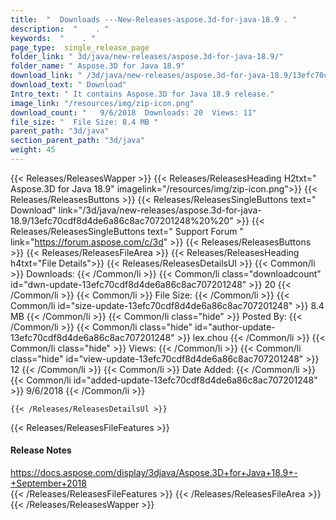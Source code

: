 ```yaml
---
title:  "  Downloads ---New-Releases-aspose.3d-for-java-18.9 . " 
description:  "    . " 
keywords:  "    . " 
page_type:  single_release_page
folder_link: " 3d/java/new-releases/aspose.3d-for-java-18.9/"
folder_name: " Aspose.3D for Java 18.9"
download_link: " /3d/java/new-releases/aspose.3d-for-java-18.9/13efc70cdf8d4de6a86c8ac707201248"
download_text: " Download"
Intro_text: " It contains Aspose.3D for Java 18.9 release."
image_link: "/resources/img/zip-icon.png"
download_count: "   9/6/2018  Downloads: 20  Views: 11"
file_size: "  File Size: 8.4 MB "
parent_path: "3d/java"
section_parent_path: "3d/java"
weight: 45
---
```


{{< Releases/ReleasesWapper >}}
  {{< Releases/ReleasesHeading H2txt=" Aspose.3D for Java 18.9" imagelink="/resources/img/zip-icon.png">}}
  {{< Releases/ReleasesButtons >}}
    {{< Releases/ReleasesSingleButtons text=" Download" link="/3d/java/new-releases/aspose.3d-for-java-18.9/13efc70cdf8d4de6a86c8ac707201248%20%20" >}}
    {{< Releases/ReleasesSingleButtons text=" Support Forum " link="https://forum.aspose.com/c/3d" >}}
  {{< Releases/ReleasesButtons >}}
  {{< Releases/ReleasesFileArea >}}
    {{< Releases/ReleasesHeading h4txt="File Details">}}
    {{< Releases/ReleasesDetailsUl >}}
            {{< Common/li  >}} Downloads: {{< /Common/li >}} 
      {{< Common/li class="downloadcount" id="dwn-update-13efc70cdf8d4de6a86c8ac707201248" >}} 20 {{< /Common/li >}} 
      {{< Common/li  >}} File Size: {{< /Common/li >}} 
      {{< Common/li id="size-update-13efc70cdf8d4de6a86c8ac707201248" >}} 8.4 MB {{< /Common/li >}} 
      {{< Common/li  class="hide" >}} Posted By: {{< /Common/li >}} 
      {{< Common/li class="hide" id="author-update-13efc70cdf8d4de6a86c8ac707201248" >}} lex.chou {{< /Common/li >}} 
      {{< Common/li class="hide"  >}} Views: {{< /Common/li >}} 
      {{< Common/li class="hide" id="view-update-13efc70cdf8d4de6a86c8ac707201248" >}} 12 {{< /Common/li >}} 
      {{< Common/li  >}} Date Added: {{< /Common/li >}} 
      {{< Common/li id="added-update-13efc70cdf8d4de6a86c8ac707201248" >}} 9/6/2018 {{< /Common/li >}} 

    {{< /Releases/ReleasesDetailsUl >}}

  {{< Releases/ReleasesFileFeatures >}}
      <h4>Release Notes</h4><div><a href="https://docs.aspose.com/display/3djava/Aspose.3D+for+Java+18.9+-+September+2018">https://docs.aspose.com/display/3djava/Aspose.3D+for+Java+18.9+-+September+2018</a></div>
  {{< /Releases/ReleasesFileFeatures >}}
 {{< /Releases/ReleasesFileArea >}}
{{< /Releases/ReleasesWapper >}}


